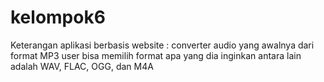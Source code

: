 # kelompok6
Keterangan aplikasi berbasis website : converter audio yang awalnya dari format MP3 user bisa memilih format apa yang dia inginkan antara lain adalah WAV, FLAC, OGG, dan M4A
